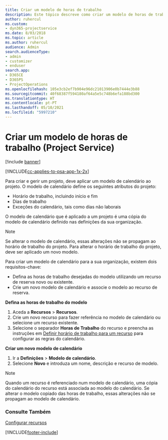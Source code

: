 ```yaml
---
title: Criar um modelo de horas de trabalho
description: Este tópico descreve como criar um modelo de horas de trabalho no Project Service.
author: ruhercul
ms.custom:
- dyn365-projectservice
ms.date: 8/03/2018
ms.topic: article
ms.author: ruhercul
audience: Admin
search.audienceType:
- admin
- customizer
- enduser
search.app:
- D365CE
- D365PS
- ProjectOperations
ms.openlocfilehash: 105e3cb2ef7b904e96dc21013906e0b7444e3b88
ms.sourcegitcommit: 40f68387f594180af64a5e5c748b6efa188bd300
ms.translationtype: HT
ms.contentlocale: pt-PT
ms.lasthandoff: 05/10/2021
ms.locfileid: "5997210"
---
```

# <a name="create-a-work-hours-template-project-service"></a>Criar um modelo de horas de trabalho (Project Service)

[!include [banner](../includes/psa-now-project-operations.md)]

[!INCLUDE[cc-applies-to-psa-app-1x-2x](../includes/cc-applies-to-psa-app-3x.md)]

Para criar e gerir um projeto, deve aplicar um modelo de calendário ao projeto. O modelo de calendário define os seguintes atributos do projeto:

- Horário de trabalho, incluindo início e fim
- Dias de trabalho
- Exceções do calendário, tais como dias não laborais

O modelo de calendário que é aplicado a um projeto é uma cópia do modelo de calendário definido nas definições da sua organização.

> [!NOTE]
> Se alterar o modelo de calendário, essas alterações não se propagam ao horário de trabalho do projeto. Para alterar o horário de trabalho do projeto, deve ser aplicado um novo modelo.

Para criar um modelo de calendário para a sua organização, existem dois requisitos-chave:

- Defina as horas de trabalho desejadas do modelo utilizando um recurso de reserva novo ou existente.
- Crie um novo modelo de calendário e associe o modelo ao recurso de reserva.

**Defina as horas de trabalho do modelo**

1. Aceda a **Recursos** \> **Recursos**.
2. Crie um novo recurso para fazer referência no modelo de calendário ou selecione um recurso existente.
3. Selecione o separador **Horas de Trabalho** do recurso e preencha as instruções em [Definir horário de trabalho para um recurso](/dynamics365/field-service/set-work-hours-resource.md) para configurar as regras do calendário.

**Criar um novo modelo de calendário**

1. Ir a **Definições** \> **Modelo de calendário**.
2. Selecione **Novo** e introduza um nome, descrição e recurso de modelo.


> [!NOTE]
> Quando um recurso é referenciado num modelo de calendário, uma cópia do calendário do recurso está associada ao modelo do calendário. Se alterar o modelo copiado das horas de trabalho, essas alterações não se propagam ao modelo de calendário.


### <a name="see-also"></a>Consulte Também  
 [Configurar recursos](../psa/set-up-resources.md)


[!INCLUDE[footer-include](../includes/footer-banner.md)]
